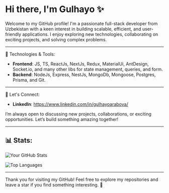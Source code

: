 # Hi there, I'm Gulhayo ✨

Welcome to my GitHub profile! I'm a passionate full-stack developer from Uzbekistan with a keen interest in building scalable, efficient, and user-friendly applications. I enjoy exploring new technologies, collaborating on exciting projects, and solving complex problems.

---

 🔬 Technologies & Tools:
- **Frontend**: JS, TS, ReactJs, NextJs, Redux, MaterialUi, AntDesign, Socket.io, and many other libs for state management, queries, and form.
- **Backend**: NodeJs, Express, NestJs, MongoDb, Mongoose, Postgres, Prisma, and Git.

---

 🔗 Let's Connect:
- **LinkedIn**: https://www.linkedin.com/in/gulhayoarabova/

I’m always open to discussing new projects, collaborations, or exciting opportunities. Let’s build something amazing together!

---

## 📊 Stats:
![Your GitHub Stats](https://github-readme-stats.vercel.app/api?username=yourusername&show_icons=true&theme=radical)

![Top Languages](https://github-readme-stats.vercel.app/api/top-langs/?username=yourusername&layout=compact&theme=radical)

---

Thank you for visiting my GitHub! Feel free to explore my repositories and leave a star if you find something interesting. 🚀

